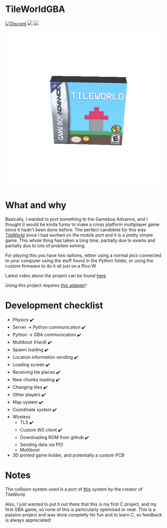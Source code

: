 # TileWorldGBA
[![Discord](https://img.shields.io/discord/672474661388288021.svg?label=&logo=discord&logoColor=ffffff&color=7389D8&labelColor=6A7EC2)](https://discord.gg/6hswr9j)
[<img src="https://img.shields.io/twitter/follow/SqSweetsGames?style=social" /></a>](https://twitter.com/SqSweetsGames)
[<img src="https://forthebadge.com/images/badges/you-didnt-ask-for-this.svg" height=20/></a>](https://forthebadge.com)

<p align="center">
  <img src="https://github.com/Squaresweets/TileWorldGBA/blob/main/Art/Box.gif" alt="gamebox"/>
</p>

# What and why
Basically, I wanted to port something to the Gameboy Advance, and I thought it would be kinda funny to make a cross platform multiplayer game since it hadn't been done before. The perfect candidete for this was [TileWorld](https://tileworld.org) since I had worked on the mobile port and it is a pretty simple game. This whole thing has taken a long time, partially due to exams and partially due to lots of problem solving.

For playing this you have two options, either using a normal pico connected to your computer using the stuff found in the Python folder, or using the custom firmware to do it all just on a Pico W.

Latest video about the project can be found [here](https://www.youtube.com/watch?v=uGY5kjLEVD8)

Using this project requires [this adapter](https://stacksmashing.gumroad.com/l/gb-link)!

# Development checklist
- Physics ✔️
- Server -> Python communicaiton ✔️
- Python -> GBA communication ✔️
- Multiboot (Hard) ✔️
- Spawn loading ✔️
- Location information sending ✔️
- Loading screen ✔️
- Receiving tile places ✔️
- New chunks loading ✔️
- Changing tiles ✔️
- Other players ✔️
- Map system ✔️
- Coordinate system ✔️
- Wireless
  - TLS ✔️
  - Custom WS client ✔️
  - Downloading ROM from github ✔️
  - Sending data via PIO
  - Multiboot
- 3D printed game holder, and potentially a custom PCB

# Notes
The collision system used is a port of [this](https://github.com/dfranx/Colly) system by the creator of TileWorld.

Also, I just wanted to put it out there that this is my first C project, and my first GBA game, so none of this is particularly optimised or neat. This is a passion project and was done completly for fun and to learn C, so feedback is always appreciated!
